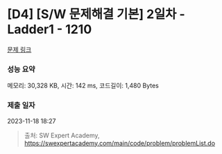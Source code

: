 # [D4] [S/W 문제해결 기본] 2일차 - Ladder1 - 1210 

[문제 링크](https://swexpertacademy.com/main/code/problem/problemDetail.do?contestProbId=AV14ABYKADACFAYh) 

### 성능 요약

메모리: 30,328 KB, 시간: 142 ms, 코드길이: 1,480 Bytes

### 제출 일자

2023-11-18 18:27



> 출처: SW Expert Academy, https://swexpertacademy.com/main/code/problem/problemList.do